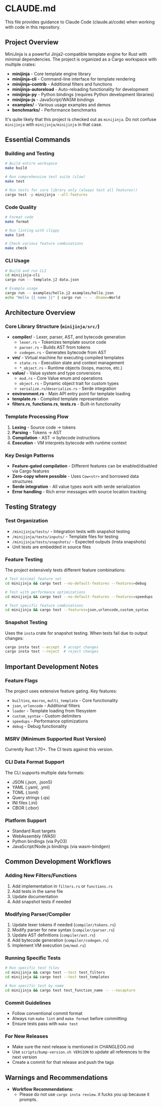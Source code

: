 # CLAUDE.md

This file provides guidance to Claude Code (claude.ai/code) when working with code in this repository.

## Project Overview

MiniJinja is a powerful Jinja2-compatible template engine for Rust with minimal dependencies. The project is organized as a Cargo workspace with multiple crates:

- **minijinja** - Core template engine library
- **minijinja-cli** - Command-line interface for template rendering
- **minijinja-contrib** - Additional filters and functions
- **minijinja-autoreload** - Auto-reloading functionality for development
- **minijinja-py** - Python bindings (requires Python development libraries)
- **minijinja-js** - JavaScript/WASM bindings
- **examples/** - Various usage examples and demos
- **benchmarks/** - Performance benchmarks

It's quite likely that this project is checked out as `minijinja`.  Do not confuse `minijinja` with `minijinja/minijinja` in that case.

## Essential Commands

### Building and Testing

```bash
# Build entire workspace
make build

# Run comprehensive test suite (slow)
make test

# Run tests for core library only (always test all features!)
cargo test -p minijinja --all-features
```

### Code Quality
```bash
# Format code
make format

# Run linting with clippy
make lint

# Check various feature combinations
make check
```

### CLI Usage

```bash
# Build and run CLI
cd minijinja-cli
cargo run -- template.j2 data.json

# Example usage
cargo run -- examples/hello.j2 examples/hello.json
echo "Hello {{ name }}" | cargo run -- - -Dname=World
```

## Architecture Overview

### Core Library Structure (`minijinja/src/`)
- **compiler/** - Lexer, parser, AST, and bytecode generation
  - `lexer.rs` - Tokenizes template source code
  - `parser.rs` - Builds AST from tokens
  - `codegen.rs` - Generates bytecode from AST
- **vm/** - Virtual machine for executing compiled templates
  - `state.rs` - Execution state and context management
  - `*_object.rs` - Runtime objects (loops, macros, etc.)
- **value/** - Value system and type conversions
  - `mod.rs` - Core Value enum and operations
  - `object.rs` - Dynamic object trait for custom types
  - `serialize.rs`/`deserialize.rs` - Serde integration
- **environment.rs** - Main API entry point for template loading
- **template.rs** - Compiled template representation
- **filters.rs**, **functions.rs**, **tests.rs** - Built-in functionality

### Template Processing Flow
1. **Lexing** - Source code → tokens
2. **Parsing** - Tokens → AST
3. **Compilation** - AST → bytecode instructions
4. **Execution** - VM interprets bytecode with runtime context

### Key Design Patterns
- **Feature-gated compilation** - Different features can be enabled/disabled via Cargo features
- **Zero-copy where possible** - Uses `Cow<str>` and borrowed data structures
- **Serde integration** - All value types work with serde serialization
- **Error handling** - Rich error messages with source location tracking

## Testing Strategy

### Test Organization
- `/minijinja/tests/` - Integration tests with snapshot testing
- `/minijinja/tests/inputs/` - Template files for testing
- `/minijinja/tests/snapshots/` - Expected outputs (insta snapshots)
- Unit tests are embedded in source files

### Feature Testing
The project extensively tests different feature combinations:
```bash
# Test minimal feature set
cd minijinja && cargo test --no-default-features --features=debug

# Test with performance optimizations
cd minijinja && cargo test --no-default-features --features=speedups

# Test specific feature combinations
cd minijinja && cargo test --features=json,urlencode,custom_syntax
```

### Snapshot Testing
Uses the `insta` crate for snapshot testing. When tests fail due to output changes:

```bash
cargo insta test --accept  # accept changes
cargo insta test --reject  # reject changes
```

## Important Development Notes

### Feature Flags
The project uses extensive feature gating. Key features:
- `builtins`, `macros`, `multi_template` - Core functionality
- `json`, `urlencode` - Additional filters
- `loader` - Template loading from filesystem
- `custom_syntax` - Custom delimiters
- `speedups` - Performance optimizations
- `debug` - Debug functionality

### MSRV (Minimum Supported Rust Version)
Currently Rust 1.70+. The CI tests against this version.

### CLI Data Format Support
The CLI supports multiple data formats:
- JSON (.json, .json5)
- YAML (.yaml, .yml)
- TOML (.toml)
- Query strings (.qs)
- INI files (.ini)
- CBOR (.cbor)

### Platform Support
- Standard Rust targets
- WebAssembly (WASI)
- Python bindings (via PyO3)
- JavaScript/Node.js bindings (via wasm-bindgen)

## Common Development Workflows

### Adding New Filters/Functions
1. Add implementation in `filters.rs` or `functions.rs`
2. Add tests in the same file
3. Update documentation
4. Add snapshot tests if needed

### Modifying Parser/Compiler
1. Update lexer tokens if needed (`compiler/tokens.rs`)
2. Modify parser for new syntax (`compiler/parser.rs`)
3. Update AST definitions (`compiler/ast.rs`)
4. Add bytecode generation (`compiler/codegen.rs`)
5. Implement VM execution (`vm/mod.rs`)

### Running Specific Tests
```bash
# Run specific test files
cd minijinja && cargo test --test test_filters
cd minijinja && cargo test --test test_templates

# Run specific test by name
cd minijinja && cargo test test_function_name -- --nocapture
```

### Commit Guidelines
- Follow conventional commit format
- Always run `make lint` and `make format` before committing
- Ensure tests pass with `make test`

### For New Releases
- Make sure the next release is mentioned in CHANGLEOG.md
- Use `scripts/bump-version.sh VERSION` to update all references to the next version
- Create a commit for that release and push the tags

## Warnings and Recommendations

- **Workflow Recommendations**:
  - Please do not use `cargo insta review`. it fucks you up because it prompts.
